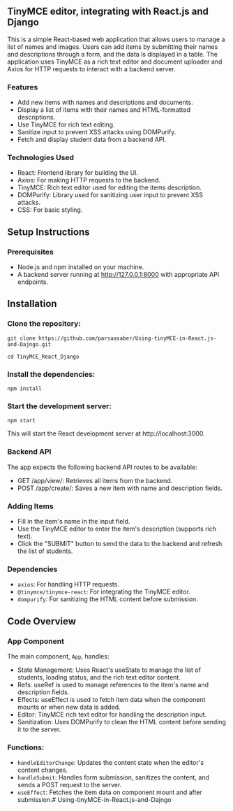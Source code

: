 ## TinyMCE editor, integrating with React.js and Django
This is a simple React-based web application that allows users to manage a list of names and images. Users can add items by submitting their names and descriptions through a form, and the data is displayed in a table. The application uses TinyMCE as a rich text editor and document uploader and Axios for HTTP requests to interact with a backend server.

### Features
* Add new items with names and descriptions and documents.
* Display a list of items with their names and HTML-formatted descriptions.
* Use TinyMCE for rich text editing.
* Sanitize input to prevent XSS attacks using DOMPurify.
* Fetch and display student data from a backend API.
### Technologies Used
* React: Frontend library for building the UI.
* Axios: For making HTTP requests to the backend.
* TinyMCE: Rich text editor used for editing the items description.
* DOMPurify: Library used for sanitizing user input to prevent XSS attacks.
* CSS: For basic styling.
## Setup Instructions
### Prerequisites
* Node.js and npm installed on your machine.
* A backend server running at http://127.0.0.1:8000 with appropriate API endpoints.
## Installation
### Clone the repository:
```
git clone https://github.com/parsaasaber/Using-tinyMCE-in-React.js-and-Dajngo.git

cd TinyMCE_React_Django
```
### Install the dependencies:

```
npm install
```
### Start the development server:

```
npm start
```
This will start the React development server at http://localhost:3000.

### Backend API
The app expects the following backend API routes to be available:

* GET /app/view/: Retrieves all items from the backend.
* POST /app/create/: Saves a new item with name and description fields.
### Adding Items
* Fill in the item's name in the input field.
* Use the TinyMCE editor to enter the item's description (supports rich text).
* Click the "SUBMIT" button to send the data to the backend and refresh the list of students.
### Dependencies
* `axios`: For handling HTTP requests.
* `@tinymce/tinymce-react`: For integrating the TinyMCE editor.
* `dompurify`: For sanitizing the HTML content before submission.
## Code Overview
### App Component
The main component, `App`, handles:
* State Management: Uses React's useState to manage the list of students, loading status, and the rich text editor content.
* Refs: useRef is used to manage references to the item's name and description fields.
* Effects: useEffect is used to fetch item data when the component mounts or when new data is added.
* Editor: TinyMCE rich text editor for handling the description input.
* Sanitization: Uses DOMPurify to clean the HTML content before sending it to the server.
### Functions:
* `handleEditorChange`: Updates the content state when the editor's content changes.
* `handleSubmit`: Handles form submission, sanitizes the content, and sends a POST request to the server.
* `useEffect`: Fetches the item data on component mount and after submission.# Using-tinyMCE-in-React.js-and-Dajngo
